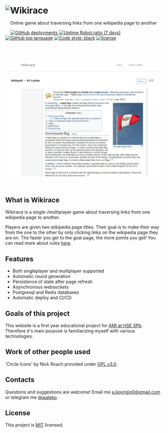 <a href="https://wikirace.wlko.me">
  <img align="left" height="80px" src="https://wikirace.wlko.me/static/logo/favicon512.png">
</a>
<h1 style="display: inline;">
  Wikirace 

</h1>

<p>Online game about traversing links from one wikipedia page to another</p>

[![GitHub deployments](https://img.shields.io/github/deployments/waleko/wiki-race/wikirace-waleko?label=deployment&style=flat-square)](https://wikirace.wlko.me)
[![Uptime Robot ratio (7 days)](https://img.shields.io/uptimerobot/ratio/7/m789895948-df5961bf73008c6084ab8dfa?color=%237673C0&logo=heroku&style=flat-square)](https://wikirace.wlko.me)
[![GitHub top language](https://img.shields.io/github/languages/top/waleko/wiki-race?logo=github&style=flat-square)](https://github.com/waleko/wiki-race)
[![Code style: black](https://img.shields.io/badge/code%20style-black-000000.svg?style=flat-square)](https://github.com/psf/black)
[![license](https://img.shields.io/github/license/waleko/wiki-race?style=flat-square)](./LICENSE)

<br />
<br />

<p align="center">
  <a href="https://wikirace.wlko.me">
    <img width="750px" src="./.github/assets/round-screenshot.jpg"/>
  </a>
</p>

<br />

## What is Wikirace

Wikirace is a single-/multiplayer game about traversing links from one wikipedia page to another.

Players are given two wikipedia page titles. Their goal is to make their way from the one to the other by only clicking
links on the wikipedia page they are on. The faster you get to the goal page, the more points you get! 
You can read more about rules [here](https://en.wikipedia.org/wiki/Wikipedia:Wiki_Game).

## Features
* Both singleplayer and multiplayer supported
* Automatic round generation
* Persistence of state after page refresh 
* Asynchronous websockets
* Postgresql and Redis databases
* Automatic deploy and CI/CD

## Goals of this project
This website is a first year educational project for <a class="mylink" href="https://spb.hse.ru/en/ba/appmath/">AMI at HSE SPb</a>.
Therefore it's main purpose is familiarizing myself with various technologies.

## Work of other people used
'Circle Icons' by Nick Roach provided under [GPL v3.0](https://www.gnu.org/licenses/gpl-3.0.html).

## Contacts
Questions and suggestions are welcome! Email me [a.kovrigin0@gmail.com](mailto:a.kovrigin0@gmail.com) or telegram me [@waleko](https://t.me/waleko).


## License
This project is [MIT](./LICENSE) licensed.